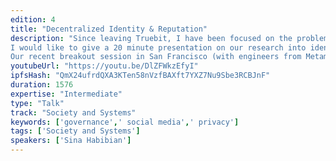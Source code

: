 ```yaml
---
edition: 4
title: "Decentralized Identity & Reputation"
description: "Since leaving Truebit, I have been focused on the problem of decentralized identity and reputation. This is an important missing primitive that enables some of the most exciting blockchain use-cases: governance (e.g. quadratic voting), airdrops, unsecured unchain lending, and security tokens. Reputation enables protocols to utilize iterated games instead of one-off games; and identity enables much better UX for usage of dapps.
I would like to give a 20 minute presentation on our research into identity and reputation. I will begin by demonstrating the importance of reputation in the pseudonymous decentralized context, present the possible architectures under consideration (1) based on trust graphs and PageRank, 2) based on social collateral, and 3) based on attestations made by anchors, and finally discuss open problems in order to engage the attendees on this topic going forward.
Our recent breakout session in San Francisco (with engineers from Metamask, Dharma, Protocol Labs, and Google Brain) demonstrates some of our latest thinking on this topic! – https://twitter.com/sinahab/status/1027639769910525952"
youtubeUrl: "https://youtu.be/DlZFWkzEfyI"
ipfsHash: "QmX24ufrdQXA3KTen58nVzfBAXft7YXZ7Nu9Sbe3RCBJnF"
duration: 1576
expertise: "Intermediate"
type: "Talk"
track: "Society and Systems"
keywords: ['governance',' social media',' privacy']
tags: ['Society and Systems']
speakers: ['Sina Habibian']
---
```

